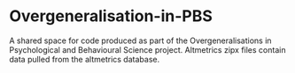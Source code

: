 # Overgeneralisation-in-PBS
A shared space for code produced as part of the Overgeneralisations in Psychological and Behavioural Science project.
Altmetrics zipx files contain data pulled from the altmetrics database.
